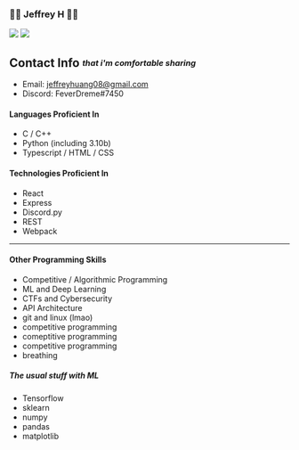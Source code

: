 ### 👨‍💻 Jeffrey H 👨‍💻

<img src="https://github-readme-stats.vercel.app/api?username=feverdreme&theme=tokyonight&show_icons=true" />
<img src="https://github-readme-stats.vercel.app/api/top-langs/?username=feverdreme&layout=compact&theme=tokyonight&langs_count=5" />

## Contact Info <sub><sup>*that i'm comfortable sharing*</sup></sub>

- Email: jeffreyhuang08@gmail.com
- Discord: FeverDreme#7450

#### Languages Proficient In

- C / C++
- Python (including 3.10b)
- Typescript / HTML / CSS

#### Technologies Proficient In

- React
- Express
- Discord.py
- REST
- Webpack

---

#### Other Programming Skills

- Competitive / Algorithmic Programming
- ML and Deep Learning
- CTFs and Cybersecurity
- API Architecture
- git and linux (lmao)
- competitive programming
- comeptitive programming
- competitive programming
- breathing

##### The usual stuff with ML

- Tensorflow
- sklearn
- numpy
- pandas
- matplotlib

